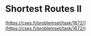 # Shortest Routes II

[https://cses.fi/problemset/task/1672/](https://cses.fi/problemset/task/1672/)
